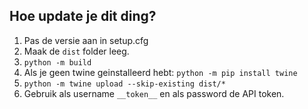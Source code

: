 ## Hoe update je dit ding?

1. Pas de versie aan in setup.cfg
1. Maak de `dist` folder leeg. 
1. `python -m build`
1. Als je geen twine geinstalleerd hebt:
   `python -m pip install twine`
1. `python -m twine upload --skip-existing dist/*`
1. Gebruik als username `__token__` en als password de API token.